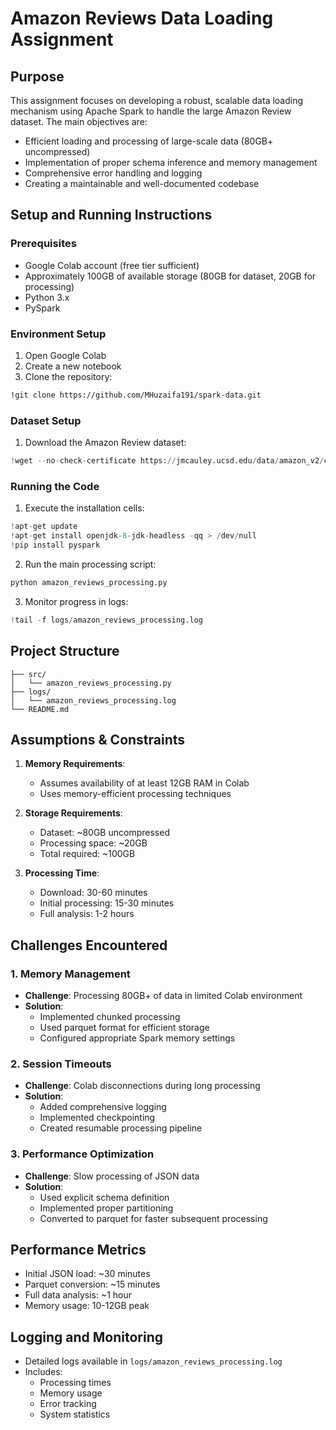 # Amazon Reviews Data Loading Assignment

## Purpose
This assignment focuses on developing a robust, scalable data loading mechanism using Apache Spark to handle the large Amazon Review dataset. The main objectives are:
- Efficient loading and processing of large-scale data (80GB+ uncompressed)
- Implementation of proper schema inference and memory management
- Comprehensive error handling and logging
- Creating a maintainable and well-documented codebase

## Setup and Running Instructions

### Prerequisites
- Google Colab account (free tier sufficient)
- Approximately 100GB of available storage (80GB for dataset, 20GB for processing)
- Python 3.x
- PySpark

### Environment Setup
1. Open Google Colab
2. Create a new notebook
3. Clone the repository:
```bash
!git clone https://github.com/MHuzaifa191/spark-data.git
```

### Dataset Setup
1. Download the Amazon Review dataset:
```python
!wget --no-check-certificate https://jmcauley.ucsd.edu/data/amazon_v2/categoryFiles/All_Amazon_Review.json.gz
```

### Running the Code
1. Execute the installation cells:
```python
!apt-get update
!apt-get install openjdk-8-jdk-headless -qq > /dev/null
!pip install pyspark
```

2. Run the main processing script:
```python
python amazon_reviews_processing.py
```

3. Monitor progress in logs:
```python
!tail -f logs/amazon_reviews_processing.log
```

## Project Structure
```
├── src/
│   └── amazon_reviews_processing.py
├── logs/
│   └── amazon_reviews_processing.log
└── README.md
```

## Assumptions & Constraints
1. **Memory Requirements**:
   - Assumes availability of at least 12GB RAM in Colab
   - Uses memory-efficient processing techniques

2. **Storage Requirements**:
   - Dataset: ~80GB uncompressed
   - Processing space: ~20GB
   - Total required: ~100GB

3. **Processing Time**:
   - Download: 30-60 minutes
   - Initial processing: 15-30 minutes
   - Full analysis: 1-2 hours

## Challenges Encountered

### 1. Memory Management
- **Challenge**: Processing 80GB+ of data in limited Colab environment
- **Solution**: 
  - Implemented chunked processing
  - Used parquet format for efficient storage
  - Configured appropriate Spark memory settings

### 2. Session Timeouts
- **Challenge**: Colab disconnections during long processing
- **Solution**:
  - Added comprehensive logging
  - Implemented checkpointing
  - Created resumable processing pipeline

### 3. Performance Optimization
- **Challenge**: Slow processing of JSON data
- **Solution**:
  - Used explicit schema definition
  - Implemented proper partitioning
  - Converted to parquet for faster subsequent processing

## Performance Metrics
- Initial JSON load: ~30 minutes
- Parquet conversion: ~15 minutes
- Full data analysis: ~1 hour
- Memory usage: 10-12GB peak

## Logging and Monitoring
- Detailed logs available in `logs/amazon_reviews_processing.log`
- Includes:
  - Processing times
  - Memory usage
  - Error tracking
  - System statistics
